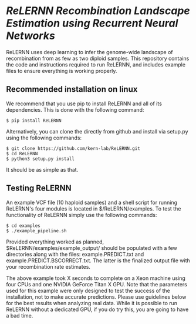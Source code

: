 *ReLERNN*
*Recombination Landscape Estimation using Recurrent Neural Networks*
====================================================================

ReLERNN uses deep learning to infer the genome-wide landscape of recombination from as few as two diploid samples.
This repository contains the code and instructions required to run ReLERNN, and includes example files to ensure everything is working properly.   

## Recommended installation on linux
We recommend that you use pip to install ReLERNN and all of its dependencies.
This is done with the following command:

```
$ pip install ReLERNN
```

Alternatively, you can clone the directly from github and install via setup.py using the following commands: 

```
$ git clone https://github.com/kern-lab/ReLERNN.git
$ cd ReLERNN
$ python3 setup.py install
```

It should be as simple as that.

## Testing ReLERNN
An example VCF file (10 haploid samples) and a shell script for running ReLERNN's four modules is located in $/ReLERNN/examples.
To test the functionality of ReLERNN simply use the following commands:

```
$ cd examples
$ ./example_pipeline.sh
```

Provided everything worked as planned, $ReLERNN/examples/example_output/ should be populated with a few directories along with the files: example.PREDICT.txt and example.PREDICT.BSCORRECT.txt.
The latter is the finalized output file with your recombination rate estimates.

The above example took X seconds to complete on a Xeon machine using four CPUs and one NVIDIA GeForce Titan X GPU.
Note that the parameters used for this example were only designed to test the success of the installation, not to make accurate predictions.
Please use guidelines below for the best results when analyzing real data.
While it is possible to run ReLERNN without a dedicated GPU, if you do try this, you are going to have a bad time.

